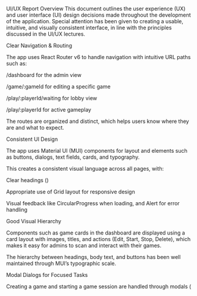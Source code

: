 UI/UX Report
Overview
This document outlines the user experience (UX) and user interface (UI) design decisions made throughout the development of the application. Special attention has been given to creating a usable, intuitive, and visually consistent interface, in line with the principles discussed in the UI/UX lectures.

Clear Navigation & Routing

The app uses React Router v6 to handle navigation with intuitive URL paths such as:

/dashboard for the admin view

/game/:gameId for editing a specific game

/play/:playerId/waiting for lobby view

/play/:playerId for active gameplay

The routes are organized and distinct, which helps users know where they are and what to expect.

Consistent UI Design

The app uses Material UI (MUI) components for layout and elements such as buttons, dialogs, text fields, cards, and typography.

This creates a consistent visual language across all pages, with:

Clear headings (<Typography variant="h4">)

Appropriate use of Grid layout for responsive design

Visual feedback like CircularProgress when loading, and Alert for error handling

Good Visual Hierarchy

Components such as game cards in the dashboard are displayed using a card layout with images, titles, and actions (Edit, Start, Stop, Delete), which makes it easy for admins to scan and interact with their games.

The hierarchy between headings, body text, and buttons has been well maintained through MUI’s typographic scale.

Modal Dialogs for Focused Tasks

Creating a game and starting a game session are handled through modals (<Dialog>), keeping the user in context and avoiding unnecessary page navigation.

Modals help to focus the user’s attention on the immediate task (e.g., entering a game name or copying a session link).

Error Handling & Feedback

All asynchronous actions (fetch, POST, etc.) have try-catch handling with meaningful error feedback via Alert components.

For example, trying to join a session with an invalid ID will show an error banner.

This reduces user frustration and helps them recover from mistakes.

Responsive Design Considerations

The layout uses MUI’s Grid system to ensure that cards and forms render appropriately on different screen sizes.

Images and iframes are styled with max-width: 100% to ensure responsiveness in question media.

Summary
Overall, I have made an effort to:

Ensure users always know where they are and what to do.

Provide meaningful feedback on interactions.

Use consistent UI elements and layout patterns to minimize learning curve.

Keep the interface clean and intuitive across both the admin and player experiences.
